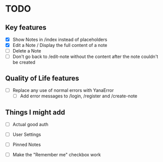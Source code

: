 # TODO

## Key features

- [x] Show Notes in /index instead of placeholders
- [x] Edit a Note / Display the full content of a note
- [ ] Delete a Note
- [ ] Don't go back to /edit-note without the content after the note couldn't be created

## Quality of Life features

- [ ] Replace any use of normal errors with YanaError
    - [ ] Add error messages to /login, /register and /create-note

## Things I might add

- [ ] Actual good auth
- [ ] User Settings
- [ ] Pinned Notes
- [ ] Make the "Remember me" checkbox work

